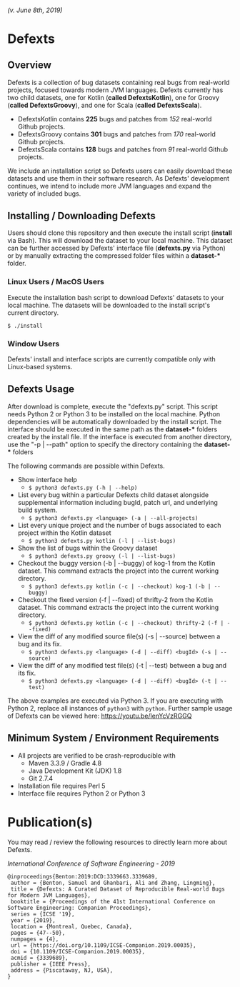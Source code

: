 ###### (v. June 8th, 2019)

# Defexts

## Overview

Defexts is a collection of bug datasets containing real bugs from real-world projects, focused towards modern JVM languages.
Defexts currently has two child datasets, one for Kotlin (**called DefextsKotlin**), one for Groovy (**called DefextsGroovy**), and one for Scala (**called DefextsScala**).

* DefextsKotlin contains **225** bugs and patches from *152* real-world Github projects.
* DefextsGroovy contains **301** bugs and patches from *170* real-world Github projects.
* DefextsScala contains **128** bugs and patches from *91* real-world Github projects.

We include an installation script so Defexts users can easily download these datasets and use them in their software research.
As Defexts' development continues, we intend to include more JVM languages and expand the variety of included bugs.

## Installing / Downloading Defexts

Users should clone this repository and then execute the install script (**install** via Bash). This will download the dataset to your local machine. This dataset can be further accessed by Defexts' interface file (**defexts.py** via Python) or by manually extracting the compressed folder files within a **dataset-\*** folder.

### Linux Users / MacOS Users

Execute the installation bash script to download Defexts' datasets to your local machine. The datasets will be downloaded to the install script's current directory.

`$ ./install`

### Window Users

Defexts' install and interface scripts are currently compatible only with Linux-based systems.

## Defexts Usage

After download is complete, execute the "defexts.py" script.
This script needs Python 2 or Python 3 to be installed on the local machine.
Python dependencies will be automatically downloaded by the install script.
The interface should be executed in the same path as the **dataset-\*** folders created by the install file.
If the interface is executed from another directory, use the "-p | --path" option to specify the directory containing the **dataset-\*** folders

The following commands are possible within Defexts.

* Show interface help
  * `$ python3 defexts.py (-h | --help)`
* List every bug within a particular Defexts child dataset alongside supplemental information including bugId, patch url, and underlying build system.
  * `$ python3 defexts.py <language> (-a | --all-projects)`
* List every unique project and the number of bugs associated to each project within the Kotlin dataset
  * `$ python3 defexts.py kotlin (-l | --list-bugs)`
* Show the list of bugs within the Groovy dataset
  * `$ python3 defexts.py groovy (-l | --list-bugs)`
* Checkout the buggy version (-b | --buggy) of kog-1 from the Kotlin dataset. This command extracts the project into the current working directory.
  * `$ python3 defexts.py kotlin (-c | --checkout) kog-1 (-b | --buggy)`
* Checkout the fixed version (-f | --fixed) of thrifty-2 from the Kotlin dataset. This command extracts the project into the current working directory.
  * `$ python3 defexts.py kotlin (-c | --checkout) thrifty-2 (-f | --fixed)`
* View the diff of any modified source file(s) (-s | --source) between a bug and its fix.
  * `$ python3 defexts.py <language> (-d | --diff) <bugId> (-s | --source)`
* View the diff of any modified test file(s) (-t | --test) between a bug and its fix.
  * `$ python3 defexts.py <language> (-d | --diff) <bugId> (-t | --test)`

The above examples are executed via Python 3. If you are executing with Python 2, replace all instances of `python3` with `python`.
Further sample usage of Defexts can be viewed here: <https://youtu.be/lenYcVzRGGQ>

## Minimum System / Environment Requirements

* All projects are verified to be crash-reproducible with
  * Maven 3.3.9 / Gradle 4.8
  * Java Development Kit (JDK) 1.8
  * Git 2.7.4
* Installation file requires Perl 5
* Interface file requires Python 2 or Python 3

# Publication(s)
You may read / review the following resources to directly learn more about Defexts.

*International Conference of Software Engineering - 2019*
```
@inproceedings{Benton:2019:DCD:3339663.3339689,
 author = {Benton, Samuel and Ghanbari, Ali and Zhang, Lingming},
 title = {Defexts: A Curated Dataset of Reproducible Real-world Bugs for Modern JVM Languages},
 booktitle = {Proceedings of the 41st International Conference on Software Engineering: Companion Proceedings},
 series = {ICSE '19},
 year = {2019},
 location = {Montreal, Quebec, Canada},
 pages = {47--50},
 numpages = {4},
 url = {https://doi.org/10.1109/ICSE-Companion.2019.00035},
 doi = {10.1109/ICSE-Companion.2019.00035},
 acmid = {3339689},
 publisher = {IEEE Press},
 address = {Piscataway, NJ, USA},
} 
```
